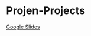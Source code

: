 # Projen-Projects

[Google Slides](https://docs.google.com/presentation/d/1O9W2_7J1m1zGQoYt6XtZI4nqG9ScsxDLMWW3d4a0ibA/edit?usp=sharing)
